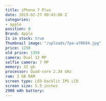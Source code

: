 ```yaml
---
title: iPhone 7 Plus
date: 2019-02-27 00:43:00 Z
categories:
- apple
position: 0
Brand: Apple
Is in stock: true
Thumbnail image: "/uploads/7pa-a70694.jpg"
price: 1250
old price: 1350
camera: Dual 12 MP
selfie camera: 7 MP
memory: 32 gb
processor: Quad-core 2.34 GHz
ram: 3 GB RAM
screen type: LED-backlit IPS LCD
screen size: 5.5 inches
2900 mAh battery: 
---
```


